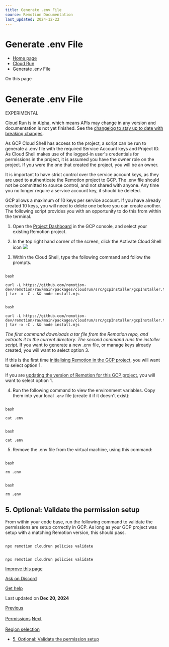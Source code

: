 ```yaml
---
title: Generate .env File
source: Remotion Documentation
last_updated: 2024-12-22
---
```


# Generate .env File

- [Home page](/)
- [Cloud Run](/docs/cloudrun-alpha)
- Generate .env File

On this page

# Generate .env File

EXPERIMENTAL

Cloud Run is in [Alpha](/docs/cloudrun-alpha), which means APIs may change in any version and documentation is not yet finished. See the [changelog to stay up to date with breaking changes](https://remotion.dev/changelog).

As GCP Cloud Shell has access to the project, a script can be run to generate a .env file with the required Service Account keys and Project ID. As Cloud Shell makes use of the logged-in user's credentials for permissions in the project, it is assumed you have the owner role on the project. If you were the one that created the project, you will be an owner.

It is important to have strict control over the service account keys, as they are used to authenticate the Remotion project to GCP. The .env file should not be committed to source control, and not shared with anyone. Any time you no longer require a service account key, it should be deleted.

GCP allows a maximum of 10 keys per service account. If you have already created 10 keys, you will need to delete one before you can create another. The following script provides you with an opportunity to do this from within the terminal.

1. Open the [Project Dashboard](https://console.cloud.google.com/home/dashboard) in the GCP console, and select your existing Remotion project.

2. In the top right hand corner of the screen, click the Activate Cloud Shell icon
![](/img/cloudrun/selectCloudShell.jpg)
3. Within the Cloud Shell, type the following command and follow the prompts.



```

bash

curl -L https://github.com/remotion-dev/remotion/raw/main/packages/cloudrun/src/gcpInstaller/gcpInstaller.tar | tar -x -C . && node install.mjs
```


```

bash

curl -L https://github.com/remotion-dev/remotion/raw/main/packages/cloudrun/src/gcpInstaller/gcpInstaller.tar | tar -x -C . && node install.mjs
```



_The first command downloads a tar file from the Remotion repo, and extracts it to the current directory. The second command runs the installer script._
If you want to generate a new .env file, or manage keys already created, you will want to select option 3.

If this is the first time [initialising Remotion in the GCP project](/docs/cloudrun/setup), you will want to select option 1.

If you are [updating the version of Remotion for this GCP project](/docs/cloudrun/setup), you will want to select option 1.

4. Run the following command to view the environment variables. Copy them into your local `.env` file (create it if it doesn't exist):



```

bash

cat .env
```


```

bash

cat .env
```

5. Remove the .env file from the virtual machine, using this command:



```

bash

rm .env
```


```

bash

rm .env
```

## 5\. Optional: Validate the permission setup [​](\#5-optional-validate-the-permission-setup "Direct link to 5. Optional: Validate the permission setup")

From within your code base, run the following command to validate the permissions are setup correctly in GCP. As long as your GCP project was setup with a matching Remotion version, this should pass.

```

npx remotion cloudrun policies validate
```

```

npx remotion cloudrun policies validate
```

[Improve this page](https://github.com/remotion-dev/remotion/edit/main/packages/docs/docs/cloudrun/generate-env.mdx)

[Ask on Discord](https://remotion.dev/discord)

[Get help](/docs/get-help)

Last updated on **Dec 20, 2024**

[Previous\
\
Permissions](/docs/cloudrun/permissions) [Next\
\
Region selection](/docs/cloudrun/region-selection)

- [5\. Optional: Validate the permission setup](#5-optional-validate-the-permission-setup)
